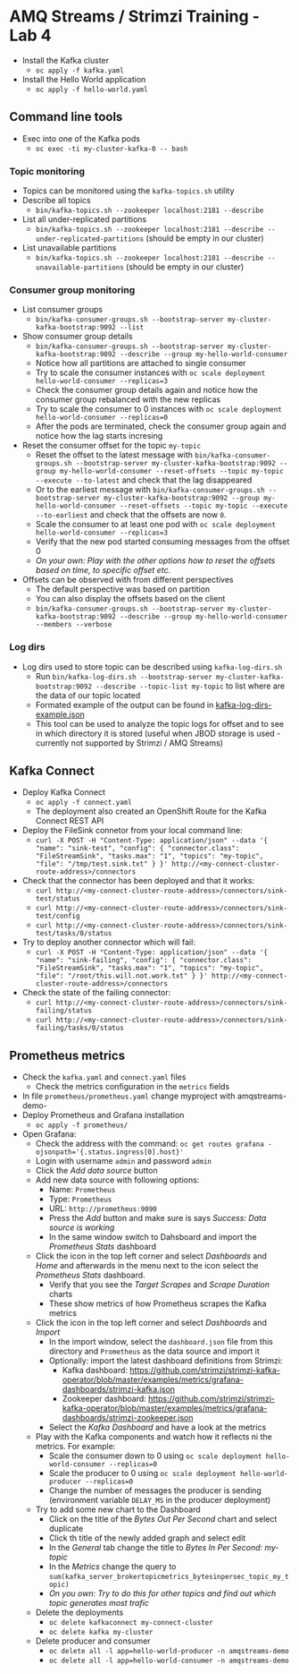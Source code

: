# AMQ Streams / Strimzi Training - Lab 4

* Install the Kafka cluster
  * `oc apply -f kafka.yaml`
* Install the Hello World application
  * `oc apply -f hello-world.yaml`

## Command line tools

* Exec into one of the Kafka pods
  * `oc exec -ti my-cluster-kafka-0 -- bash`

### Topic monitoring

* Topics can be monitored using the `kafka-topics.sh` utility
* Describe all topics
  * `bin/kafka-topics.sh --zookeeper localhost:2181 --describe`
* List all under-replicated partitions
  * `bin/kafka-topics.sh --zookeeper localhost:2181 --describe --under-replicated-partitions` (should be empty in our cluster)
* List unavailable partitions
  * `bin/kafka-topics.sh --zookeeper localhost:2181 --describe --unavailable-partitions`  (should be empty in our cluster)

### Consumer group monitoring

* List consumer groups
  * `bin/kafka-consumer-groups.sh --bootstrap-server my-cluster-kafka-bootstrap:9092 --list`
* Show consumer group details
  * `bin/kafka-consumer-groups.sh --bootstrap-server my-cluster-kafka-bootstrap:9092 --describe --group my-hello-world-consumer`
  * Notice how all partitions are attached to single consumer
  * Try to scale the consumer instances with `oc scale deployment hello-world-consumer --replicas=3`
  * Check the consumer group details again and notice how the consumer group rebalanced with the new replicas
  * Try to scale the consumer to 0 instances with `oc scale deployment hello-world-consumer --replicas=0`
  * After the pods are terminated, check the consumer group again and notice how the lag starts incresing
* Reset the consumer offset for the topic `my-topic`
  * Reset the offset to the latest message with `bin/kafka-consumer-groups.sh --bootstrap-server my-cluster-kafka-bootstrap:9092 --group my-hello-world-consumer --reset-offsets --topic my-topic --execute --to-latest` and check that the lag disappeared
  * Or to the earliest message with `bin/kafka-consumer-groups.sh --bootstrap-server my-cluster-kafka-bootstrap:9092 --group my-hello-world-consumer --reset-offsets --topic my-topic --execute --to-earliest` and check that the offsets are now `0`.
  * Scale the consumer to at least one pod with `oc scale deployment hello-world-consumer --replicas=3`
  * Verify that the new pod started consuming messages from the offset 0
  * _On your own: Play with the other options how to reset the offsets based on time, to specific offset etc._
* Offsets can be observed with from different perspectives
  * The default perspective was based on partition
  * You can also display the offsets based on the client
  * `bin/kafka-consumer-groups.sh --bootstrap-server my-cluster-kafka-bootstrap:9092 --describe --group my-hello-world-consumer --members --verbose`

### Log dirs

* Log dirs used to store topic can be described using `kafka-log-dirs.sh`
  * Run `bin/kafka-log-dirs.sh --bootstrap-server my-cluster-kafka-bootstrap:9092 --describe --topic-list my-topic` to list where are the data of our topic located
  * Formated example of the output can be found in [kafka-log-dirs-example.json](./kafka-log-dirs-example.json)
  * This tool can be used to analyze the topic logs for offset and to see in which directory it is stored (useful when JBOD storage is used - currently not supported by Strimzi / AMQ Streams)

## Kafka Connect

* Deploy Kafka Connect
  * `oc apply -f connect.yaml`
  * The deployment also created an OpenShift Route for the Kafka Connect REST API
* Deploy the FileSink connetor from your local command line:
  * `curl -X POST -H "Content-Type: application/json" --data '{ "name": "sink-test", "config": { "connector.class": "FileStreamSink", "tasks.max": "1", "topics": "my-topic", "file": "/tmp/test.sink.txt" } }' http://<my-connect-cluster-route-address>/connectors`
* Check that the connector has been deployed and that it works:
  * `curl http://<my-connect-cluster-route-address>/connectors/sink-test/status`
  * `curl http://<my-connect-cluster-route-address>/connectors/sink-test/config`
  * `curl http://<my-connect-cluster-route-address>/connectors/sink-test/tasks/0/status`
* Try to deploy another connector which will fail:
  * `curl -X POST -H "Content-Type: application/json" --data '{ "name": "sink-failing", "config": { "connector.class": "FileStreamSink", "tasks.max": "1", "topics": "my-topic", "file": "/root/this.will.not.work.txt" } }' http://<my-connect-cluster-route-address>/connectors`
* Check the state of the failing connector:
  * `curl http://<my-connect-cluster-route-address>/connectors/sink-failing/status`
  * `curl http://<my-connect-cluster-route-address>/connectors/sink-failing/tasks/0/status`

## Prometheus metrics

* Check the `kafka.yaml` and `connect.yaml` files
  * Check the metrics configuration in the `metrics` fields
* In file `prometheus/prometheus.yaml` change 
  myproject with amqstreams-demo-<userXX>
* Deploy Prometheus and Grafana installation
  * `oc apply -f prometheus/`
* Open Grafana: 
  * Check the address with the command: `oc get routes grafana -ojsonpath='{.status.ingress[0].host}'`
  * Login with username `admin` and password `admin`
  * Click the _Add data source_ button
  * Add new data source with following options:
    * Name: `Prometheus`
    * Type: `Prometheus`
    * URL: `http://prometheus:9090`
    * Press the _Add_ button and make sure is says _Success: Data source is working_
    * In the same window switch to Dahsboard and import the _Prometheus Stats_ dashboard
  * Click the icon in the top left corner and select _Dashboards_ and _Home_ and afterwards in the menu next to the icon select the _Prometheus Stats_ dashboard.
    * Verify that you see the _Target Scrapes_ and _Scrape Duration_ charts
    * These show metrics of how Prometheus scrapes the Kafka metrics
  * Click the icon in the top left corner and select _Dashboards_ and _Import_
    * In the import window, select the `dashboard.json` file from this directory and `Prometheus` as the data source and import it
    * Optionally: import the latest dashboard definitions from Strimzi:
        * Kafka dashboard: https://github.com/strimzi/strimzi-kafka-operator/blob/master/examples/metrics/grafana-dashboards/strimzi-kafka.json
        * Zookeeper dashboard: https://github.com/strimzi/strimzi-kafka-operator/blob/master/examples/metrics/grafana-dashboards/strimzi-zookeeper.json
    * Select the _Kafka Dashboard_ and have a look at the metrics
  * Play with the Kafka components and watch how it reflects ni the metrics. For example:
    * Scale the consumer down to 0 using `oc scale deployment hello-world-consumer --replicas=0`
    * Scale the producer to 0 using `oc scale deployment hello-world-producer --replicas=0`
    * Change the number of messages the producer is sending (environment variable `DELAY_MS` in the producer deployment)
  * Try to add some new chart to the Dashboard
    * Click on the title of the _Bytes Out Per Second_ chart and select duplicate
    * Click th title of the newly added graph and select edit
    * In the _General_ tab change the title to _Bytes In Per Second: my-topic_
    * In the _Metrics_ change the query to `sum(kafka_server_brokertopicmetrics_bytesinpersec_topic_my_topic)`
    * _On you own: Try to do this for other topics and find out which topic generates most trafic_
  * Delete the deployments
    * `oc delete kafkaconnect my-connect-cluster`
    * `oc delete kafka my-cluster`
  * Delete producer and consumer
    * `oc delete all -l app=hello-world-producer -n amqstreams-demo`
    * `oc delete all -l app=hello-world-consumer -n amqstreams-demo`
